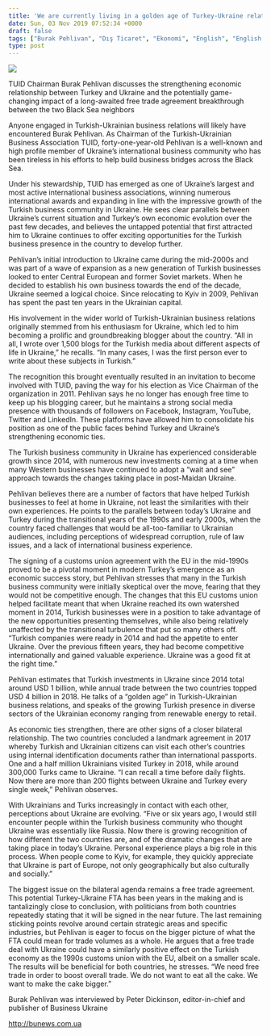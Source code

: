 ```yaml
---
title: 'We are currently living in a golden age of Turkey-Ukraine relations'
date: Sun, 03 Nov 2019 07:52:34 +0000
draft: false
tags: ["Burak Pehlivan", "Dış Ticaret", "Ekonomi", "English", "English Articles", "interview", "Peter Dickinson", "TUİD (Türk Ukrayna İşadamları Derneği)", "turkey", "Turkish Ukrainian Free Trade Agreement", "ukraine", "Ukrayna", "Ukrayna Dış İlişkileri", "Ukrayna Türk Toplumu", "Uluslarası İlişkiler"]
type: post
---
```


![](http://burakpehlivan.org/wp-content/uploads/2019/11/BURAK_PORTRAIT_5870679435afe4bcf12bc4b2a9297939.jpg)

TUID Chairman Burak Pehlivan discusses the strengthening economic relationship between Turkey and Ukraine and the potentially game-changing impact of a long-awaited free trade agreement breakthrough between the two Black Sea neighbors

Anyone engaged in Turkish-Ukrainian business relations will likely have encountered Burak Pehlivan. As Chairman of the Turkish-Ukrainian Business Association TUID, forty-one-year-old Pehlivan is a well-known and high profile member of Ukraine’s international business community who has been tireless in his efforts to help build business bridges across the Black Sea.

Under his stewardship, TUID has emerged as one of Ukraine’s largest and most active international business associations, winning numerous international awards and expanding in line with the impressive growth of the Turkish business community in Ukraine. He sees clear parallels between Ukraine’s current situation and Turkey’s own economic evolution over the past few decades, and believes the untapped potential that first attracted him to Ukraine continues to offer exciting opportunities for the Turkish business presence in the country to develop further.

Pehlivan’s initial introduction to Ukraine came during the mid-2000s and was part of a wave of expansion as a new generation of Turkish businesses looked to enter Central European and former Soviet markets. When he decided to establish his own business towards the end of the decade, Ukraine seemed a logical choice. Since relocating to Kyiv in 2009, Pehlivan has spent the past ten years in the Ukrainian capital.

His involvement in the wider world of Turkish-Ukrainian business relations originally stemmed from his enthusiasm for Ukraine, which led to him becoming a prolific and groundbreaking blogger about the country. “All in all, I wrote over 1,500 blogs for the Turkish media about different aspects of life in Ukraine,” he recalls. “In many cases, I was the first person ever to write about these subjects in Turkish.”

The recognition this brought eventually resulted in an invitation to become involved with TUID, paving the way for his election as Vice Chairman of the organization in 2011. Pehlivan says he no longer has enough free time to keep up his blogging career, but he maintains a strong social media presence with thousands of followers on Facebook, Instagram, YouTube, Twitter and LinkedIn. These platforms have allowed him to consolidate his position as one of the public faces behind Turkey and Ukraine’s strengthening economic ties.

The Turkish business community in Ukraine has experienced considerable growth since 2014, with numerous new investments coming at a time when many Western businesses have continued to adopt a “wait and see” approach towards the changes taking place in post-Maidan Ukraine.

Pehlivan believes there are a number of factors that have helped Turkish businesses to feel at home in Ukraine, not least the similarities with their own experiences. He points to the parallels between today’s Ukraine and Turkey during the transitional years of the 1990s and early 2000s, when the country faced challenges that would be all-too-familiar to Ukrainian audiences, including perceptions of widespread corruption, rule of law issues, and a lack of international business experience.

The signing of a customs union agreement with the EU in the mid-1990s proved to be a pivotal moment in modern Turkey’s emergence as an economic success story, but Pehlivan stresses that many in the Turkish business community were initially skeptical over the move, fearing that they would not be competitive enough. The changes that this EU customs union helped facilitate meant that when Ukraine reached its own watershed moment in 2014, Turkish businesses were in a position to take advantage of the new opportunities presenting themselves, while also being relatively unaffected by the transitional turbulence that put so many others off. “Turkish companies were ready in 2014 and had the appetite to enter Ukraine. Over the previous fifteen years, they had become competitive internationally and gained valuable experience. Ukraine was a good fit at the right time.”

Pehlivan estimates that Turkish investments in Ukraine since 2014 total around USD 1 billion, while annual trade between the two countries topped USD 4 billion in 2018. He talks of a “golden age” in Turkish-Ukrainian business relations, and speaks of the growing Turkish presence in diverse sectors of the Ukrainian economy ranging from renewable energy to retail.

As economic ties strengthen, there are other signs of a closer bilateral relationship. The two countries concluded a landmark agreement in 2017 whereby Turkish and Ukrainian citizens can visit each other’s countries using internal identification documents rather than international passports. One and a half million Ukrainians visited Turkey in 2018, while around 300,000 Turks came to Ukraine. “I can recall a time before daily flights. Now there are more than 200 flights between Ukraine and Turkey every single week,” Pehlivan observes.

With Ukrainians and Turks increasingly in contact with each other, perceptions about Ukraine are evolving. “Five or six years ago, I would still encounter people within the Turkish business community who thought Ukraine was essentially like Russia. Now there is growing recognition of how different the two countries are, and of the dramatic changes that are taking place in today’s Ukraine. Personal experience plays a big role in this process. When people come to Kyiv, for example, they quickly appreciate that Ukraine is part of Europe, not only geographically but also culturally and socially.”

The biggest issue on the bilateral agenda remains a free trade agreement. This potential Turkey-Ukraine FTA has been years in the making and is tantalizingly close to conclusion, with politicians from both countries repeatedly stating that it will be signed in the near future. The last remaining sticking points revolve around certain strategic areas and specific industries, but Pehlivan is eager to focus on the bigger picture of what the FTA could mean for trade volumes as a whole. He argues that a free trade deal with Ukraine could have a similarly positive effect on the Turkish economy as the 1990s customs union with the EU, albeit on a smaller scale. The results will be beneficial for both countries, he stresses. “We need free trade in order to boost overall trade. We do not want to eat all the cake. We want to make the cake bigger.”

Burak Pehlivan was interviewed by Peter Dickinson, editor-in-chief and publisher of Business Ukraine

http://bunews.com.ua